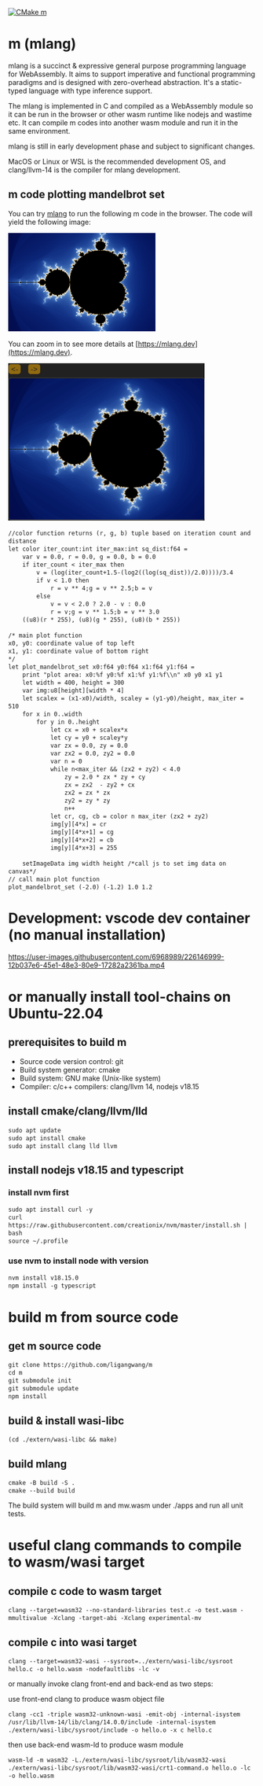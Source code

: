 [![CMake m](https://github.com/ligangwang/m/actions/workflows/cmake-m.yml/badge.svg)](https://github.com/ligangwang/m/actions/workflows/cmake-m.yml) 

# m (mlang)
mlang is a succinct & expressive general purpose programming language for WebAssembly. It aims to support imperative and functional programming paradigms and is designed with zero-overhead abstraction. It's a static-typed language with type inference support. 

The mlang is implemented in C and compiled as a WebAssembly module so it can be run in the browser or other wasm runtime like nodejs and wastime etc. It can compile m codes into another wasm module and run it in the same environment. 

mlang is still in early development phase and subject to significant changes.
 
MacOS or Linux or WSL is the recommended development OS, and clang/llvm-14 is the compiler for mlang development.

## m code plotting mandelbrot set 
You can try [mlang](https://mlang.dev) to run the following m code in the browser.
The code will yield the following image:

![mandelbrot set](./docs_src/mandelbrotset.png)

You can zoom in to see more details at [https://mlang.dev](https://mlang.dev).

<img src="./docs_src/mandelbrotset_demo.gif" width="400" height="320"/>

```
//color function returns (r, g, b) tuple based on iteration count and distance
let color iter_count:int iter_max:int sq_dist:f64 =
    var v = 0.0, r = 0.0, g = 0.0, b = 0.0
    if iter_count < iter_max then
        v = (log(iter_count+1.5-(log2((log(sq_dist))/2.0))))/3.4
        if v < 1.0 then 
            r = v ** 4;g = v ** 2.5;b = v
        else
            v = v < 2.0 ? 2.0 - v : 0.0
            r = v;g = v ** 1.5;b = v ** 3.0
    ((u8)(r * 255), (u8)(g * 255), (u8)(b * 255))

/* main plot function
x0, y0: coordinate value of top left
x1, y1: coordinate value of bottom right
*/
let plot_mandelbrot_set x0:f64 y0:f64 x1:f64 y1:f64 =
    print "plot area: x0:%f y0:%f x1:%f y1:%f\\n" x0 y0 x1 y1
    let width = 400, height = 300
    var img:u8[height][width * 4]
    let scalex = (x1-x0)/width, scaley = (y1-y0)/height, max_iter = 510
    for x in 0..width
        for y in 0..height
            let cx = x0 + scalex*x
            let cy = y0 + scaley*y
            var zx = 0.0, zy = 0.0
            var zx2 = 0.0, zy2 = 0.0
            var n = 0
            while n<max_iter && (zx2 + zy2) < 4.0
                zy = 2.0 * zx * zy + cy
                zx = zx2  - zy2 + cx
                zx2 = zx * zx
                zy2 = zy * zy
                n++
            let cr, cg, cb = color n max_iter (zx2 + zy2)
            img[y][4*x] = cr
            img[y][4*x+1] = cg
            img[y][4*x+2] = cb
            img[y][4*x+3] = 255

    setImageData img width height /*call js to set img data on canvas*/
// call main plot function
plot_mandelbrot_set (-2.0) (-1.2) 1.0 1.2
```

# Development: vscode dev container (no manual installation)
https://user-images.githubusercontent.com/6968989/226146999-12b037e6-45e1-48e3-80e9-17282a2361ba.mp4

# or manually install tool-chains on Ubuntu-22.04 
## prerequisites to build m
* Source code version control: git
* Build system generator: cmake 
* Build system: GNU make (Unix-like system)
* Compiler: c/c++ compilers: clang/llvm 14, nodejs v18.15

## install cmake/clang/llvm/lld 
```
sudo apt update
sudo apt install cmake
sudo apt install clang lld llvm
```

## install nodejs v18.15 and typescript
### install nvm first
```
sudo apt install curl -y
curl https://raw.githubusercontent.com/creationix/nvm/master/install.sh | bash 
source ~/.profile
```

### use nvm to install node with version
```
nvm install v18.15.0
npm install -g typescript
```

# build m from source code
## get m source code
```
git clone https://github.com/ligangwang/m
cd m
git submodule init
git submodule update
npm install
```

## build & install wasi-libc
```
(cd ./extern/wasi-libc && make)
```

## build mlang
```
cmake -B build -S .
cmake --build build
```
The build system will build m and mw.wasm under ./apps and run all unit tests.


# useful clang commands to compile to wasm/wasi target
## compile c code to wasm target
```
clang --target=wasm32 --no-standard-libraries test.c -o test.wasm -mmultivalue -Xclang -target-abi -Xclang experimental-mv
```

## compile c into wasi target
```
clang --target=wasm32-wasi --sysroot=../extern/wasi-libc/sysroot hello.c -o hello.wasm -nodefaultlibs -lc -v
```
or manually invoke clang front-end and back-end as two steps:

use front-end clang to produce wasm object file
```
clang -cc1 -triple wasm32-unknown-wasi -emit-obj -internal-isystem /usr/lib/llvm-14/lib/clang/14.0.0/include -internal-isystem ./extern/wasi-libc/sysroot/include -o hello.o -x c hello.c
```

then use back-end wasm-ld to produce wasm module
```
wasm-ld -m wasm32 -L./extern/wasi-libc/sysroot/lib/wasm32-wasi ./extern/wasi-libc/sysroot/lib/wasm32-wasi/crt1-command.o hello.o -lc -o hello.wasm
```

